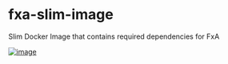 # fxa-slim-image
Slim Docker Image that contains required dependencies for FxA

[![image](http://dockeri.co/image/vladikoff/fxa-slim-image)](https://registry.hub.docker.com/u/vladikoff/fxa-slim-image/)

